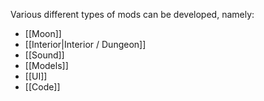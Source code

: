 Various different types of mods can be developed, namely:
- [[Moon]]
- [[Interior|Interior / Dungeon]]
- [[Sound]]
- [[Models]]
- [[UI]]
- [[Code]]